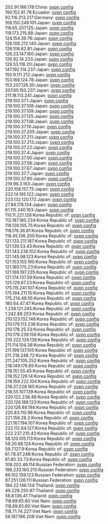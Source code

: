 202.91.186.178:China: [ovpn config](vpn/202_91_186_178.ovpn)  
190.152.81.78:Ecuador: [ovpn config](vpn/190_152_81_78.ovpn)  
92.116.213.217:Germany: [ovpn config](vpn/92_116_213_217.ovpn)  
106.150.249.101:Japan: [ovpn config](vpn/106_150_249_101.ovpn)  
116.65.207.125:Japan: [ovpn config](vpn/116_65_207_125.ovpn)  
119.173.215.88:Japan: [ovpn config](vpn/119_173_215_88.ovpn)  
124.154.39.76:Japan: [ovpn config](vpn/124_154_39_76.ovpn)  
126.108.212.140:Japan: [ovpn config](vpn/126_108_212_140.ovpn)  
126.108.82.81:Japan: [ovpn config](vpn/126_108_82_81.ovpn)  
126.23.147.160:Japan: [ovpn config](vpn/126_23_147_160.ovpn)  
126.92.14.233:Japan: [ovpn config](vpn/126_92_14_233.ovpn)  
128.53.118.20:Japan: [ovpn config](vpn/128_53_118_20.ovpn)  
147.192.114.237:Japan: [ovpn config](vpn/147_192_114_237.ovpn)  
150.9.111.212:Japan: [ovpn config](vpn/150_9_111_212.ovpn)  
153.168.124.78:Japan: [ovpn config](vpn/153_168_124_78.ovpn)  
153.207.126.30:Japan: [ovpn config](vpn/153_207_126_30.ovpn)  
207.65.150.237:Japan: [ovpn config](vpn/207_65_150_237.ovpn)  
211.18.113.241:Japan: [ovpn config](vpn/211_18_113_241.ovpn)  
219.100.37.1:Japan: [ovpn config](vpn/219_100_37_1.ovpn)  
219.100.37.108:Japan: [ovpn config](vpn/219_100_37_108.ovpn)  
219.100.37.109:Japan: [ovpn config](vpn/219_100_37_109.ovpn)  
219.100.37.125:Japan: [ovpn config](vpn/219_100_37_125.ovpn)  
219.100.37.138:Japan: [ovpn config](vpn/219_100_37_138.ovpn)  
219.100.37.19:Japan: [ovpn config](vpn/219_100_37_19.ovpn)  
219.100.37.205:Japan: [ovpn config](vpn/219_100_37_205.ovpn)  
219.100.37.211:Japan: [ovpn config](vpn/219_100_37_211.ovpn)  
219.100.37.213:Japan: [ovpn config](vpn/219_100_37_213.ovpn)  
219.100.37.22:Japan: [ovpn config](vpn/219_100_37_22.ovpn)  
219.100.37.4:Japan: [ovpn config](vpn/219_100_37_4.ovpn)  
219.100.37.50:Japan: [ovpn config](vpn/219_100_37_50.ovpn)  
219.100.37.58:Japan: [ovpn config](vpn/219_100_37_58.ovpn)  
219.100.37.67:Japan: [ovpn config](vpn/219_100_37_67.ovpn)  
219.100.37.7:Japan: [ovpn config](vpn/219_100_37_7.ovpn)  
219.100.37.90:Japan: [ovpn config](vpn/219_100_37_90.ovpn)  
219.96.3.163:Japan: [ovpn config](vpn/219_96_3_163.ovpn)  
220.108.157.75:Japan: [ovpn config](vpn/220_108_157_75.ovpn)  
222.14.195.122:Japan: [ovpn config](vpn/222_14_195_122.ovpn)  
223.132.120.172:Japan: [ovpn config](vpn/223_132_120_172.ovpn)  
27.84.178.134:Japan: [ovpn config](vpn/27_84_178_134.ovpn)  
61.115.240.163:Japan: [ovpn config](vpn/61_115_240_163.ovpn)  
110.11.221.128:Korea Republic of: [ovpn config](vpn/110_11_221_128.ovpn)  
112.187.180.234:Korea Republic of: [ovpn config](vpn/112_187_180_234.ovpn)  
118.128.105.75:Korea Republic of: [ovpn config](vpn/118_128_105_75.ovpn)  
118.176.36.81:Korea Republic of: [ovpn config](vpn/118_176_36_81.ovpn)  
118.45.136.200:Korea Republic of: [ovpn config](vpn/118_45_136_200.ovpn)  
121.133.211.187:Korea Republic of: [ovpn config](vpn/121_133_211_187.ovpn)  
121.139.53.43:Korea Republic of: [ovpn config](vpn/121_139_53_43.ovpn)  
121.143.238.102:Korea Republic of: [ovpn config](vpn/121_143_238_102.ovpn)  
121.145.98.123:Korea Republic of: [ovpn config](vpn/121_145_98_123.ovpn)  
121.153.155.190:Korea Republic of: [ovpn config](vpn/121_153_155_190.ovpn)  
121.160.175.23:Korea Republic of: [ovpn config](vpn/121_160_175_23.ovpn)  
121.169.197.235:Korea Republic of: [ovpn config](vpn/121_169_197_235.ovpn)  
121.174.137.59:Korea Republic of: [ovpn config](vpn/121_174_137_59.ovpn)  
125.129.67.23:Korea Republic of: [ovpn config](vpn/125_129_67_23.ovpn)  
175.115.241.107:Korea Republic of: [ovpn config](vpn/175_115_241_107.ovpn)  
175.194.211.15:Korea Republic of: [ovpn config](vpn/175_194_211_15.ovpn)  
175.214.49.55:Korea Republic of: [ovpn config](vpn/175_214_49_55.ovpn)  
180.64.47.47:Korea Republic of: [ovpn config](vpn/180_64_47_47.ovpn)  
1.238.121.245:Korea Republic of: [ovpn config](vpn/1_238_121_245.ovpn)  
1.242.89.253:Korea Republic of: [ovpn config](vpn/1_242_89_253.ovpn)  
210.123.132.146:Korea Republic of: [ovpn config](vpn/210_123_132_146.ovpn)  
210.178.113.236:Korea Republic of: [ovpn config](vpn/210_178_113_236.ovpn)  
210.178.25.53:Korea Republic of: [ovpn config](vpn/210_178_25_53.ovpn)  
210.179.239.156:Korea Republic of: [ovpn config](vpn/210_179_239_156.ovpn)  
210.222.129.138:Korea Republic of: [ovpn config](vpn/210_222_129_138.ovpn)  
211.114.104.38:Korea Republic of: [ovpn config](vpn/211_114_104_38.ovpn)  
211.199.137.105:Korea Republic of: [ovpn config](vpn/211_199_137_105.ovpn)  
211.216.248.72:Korea Republic of: [ovpn config](vpn/211_216_248_72.ovpn)  
211.247.105.252:Korea Republic of: [ovpn config](vpn/211_247_105_252.ovpn)  
218.149.176.85:Korea Republic of: [ovpn config](vpn/218_149_176_85.ovpn)  
218.151.55.45:Korea Republic of: [ovpn config](vpn/218_151_55_45.ovpn)  
218.152.126.14:Korea Republic of: [ovpn config](vpn/218_152_126_14.ovpn)  
218.159.222.104:Korea Republic of: [ovpn config](vpn/218_159_222_104.ovpn)  
218.37.228.165:Korea Republic of: [ovpn config](vpn/218_37_228_165.ovpn)  
218.55.107.139:Korea Republic of: [ovpn config](vpn/218_55_107_139.ovpn)  
220.122.238.48:Korea Republic of: [ovpn config](vpn/220_122_238_48.ovpn)  
220.126.188.123:Korea Republic of: [ovpn config](vpn/220_126_188_123.ovpn)  
220.126.88.194:Korea Republic of: [ovpn config](vpn/220_126_88_194.ovpn)  
220.83.110.98:Korea Republic of: [ovpn config](vpn/220_83_110_98.ovpn)  
221.158.28.2:Korea Republic of: [ovpn config](vpn/221_158_28_2.ovpn)  
221.167.194.107:Korea Republic of: [ovpn config](vpn/221_167_194_107.ovpn)  
222.112.64.127:Korea Republic of: [ovpn config](vpn/222_112_64_127.ovpn)  
222.237.210.43:Korea Republic of: [ovpn config](vpn/222_237_210_43.ovpn)  
58.120.105.113:Korea Republic of: [ovpn config](vpn/58_120_105_113.ovpn)  
59.20.88.124:Korea Republic of: [ovpn config](vpn/59_20_88_124.ovpn)  
59.7.127.9:Korea Republic of: [ovpn config](vpn/59_7_127_9.ovpn)  
61.78.97.248:Korea Republic of: [ovpn config](vpn/61_78_97_248.ovpn)  
61.80.33.73:Korea Republic of: [ovpn config](vpn/61_80_33_73.ovpn)  
109.202.46.114:Russian Federation: [ovpn config](vpn/109_202_46_114.ovpn)  
188.233.160.215:Russian Federation: [ovpn config](vpn/188_233_160_215.ovpn)  
86.102.159.123:Russian Federation: [ovpn config](vpn/86_102_159_123.ovpn)  
87.251.126.111:Russian Federation: [ovpn config](vpn/87_251_126_111.ovpn)  
184.22.146.134:Thailand: [ovpn config](vpn/184_22_146_134.ovpn)  
49.228.250.87:Thailand: [ovpn config](vpn/49_228_250_87.ovpn)  
58.8.136.41:Thailand: [ovpn config](vpn/58_8_136_41.ovpn)  
118.69.65.60:Viet Nam: [ovpn config](vpn/118_69_65_60.ovpn)  
118.69.65.60:Viet Nam: [ovpn config](vpn/118_69_65_60.ovpn)  
118.71.74.227:Viet Nam: [ovpn config](vpn/118_71_74_227.ovpn)  
58.187.196.208:Viet Nam: [ovpn config](vpn/58_187_196_208.ovpn)  
